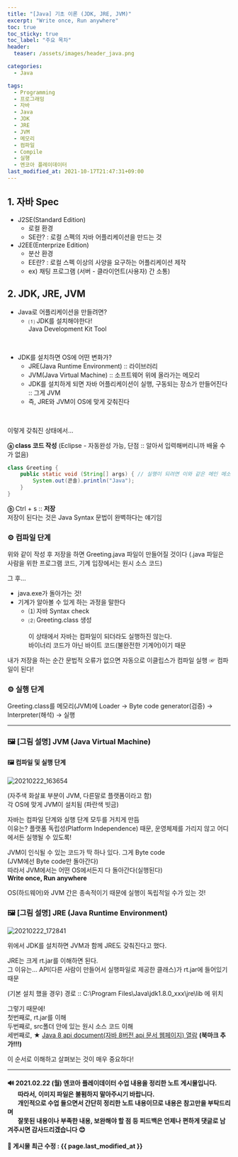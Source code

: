 ```yaml
---
title: "[Java] 기초 이론 (JDK, JRE, JVM)"
excerpt: "Write once, Run anywhere"
toc: true
toc_sticky: true
toc_label: "주요 목차"
header:
  teaser: /assets/images/header_java.png

categories:
  - Java

tags:
  - Programming
  - 프로그래밍
  - 자바
  - Java
  - JDK
  - JRE
  - JVM
  - 메모리
  - 컴파일
  - Compile
  - 실행
  - 엔코아 플레이데이터
last_modified_at: 2021-10-17T21:47:31+09:00
---
```


## 1. 자바 Spec 

- J2SE(Standard Edition)
  - 로컬 환경
  - SE란? : 로컬 스펙의 자바 어플리케이션을 만드는 것
- J2EE(Enterprize Edition)
  - 분산 환경
  - EE란? : 로컬 스펙 이상의 사양을 요구하는 어플리케이션 제작
  - ex) 채팅 프로그램 (서버 - 클라이언트(사용자) 간 소통)

## 2. JDK, JRE, JVM

- Java로 어플리케이션을 만들려면?
  - ⑴ JDK를 설치해야한다!<br>Java Development Kit Tool

<br>

- JDK를 설치하면 OS에 어떤 변화가?
  - JRE(Java Runtime Environment) :: 라이브러리
  - JVM(Java Virtual Machine) :: 소프트웨어 위에 올라가는 메모리
  - JDK를 설치하게 되면 자바 어플리케이션이 실행, 구동되는 장소가 만들어진다 :: 그게 JVM
  - 즉, JRE와 JVM이 OS에 맞게 갖춰진다

<br>

이렇게 갖춰진 상태에서...

**ⓐ class 코드 작성** (Eclipse - 자동완성 가능, 단점 :: 알아서 입력해버리니까 배울 수가 없음)<br>

```java
class Greeting {
    public static void (String[] args) { // 실행이 되려면 이와 같은 메인 메소드를 가져야만 실행된다. (실행의 의미 :: 메모리가 동작한다)
        System.out(콘솔).println("Java");
    }
}
```

**ⓑ** Ctrl + s :: **저장**<br>저장이 된다는 것은 Java Syntax 문법이 완벽하다는 얘기임

### ⚙️ 컴파일 단계

위와 같이 작성 후 저장을 하면 Greeting.java 파일이 만들어질 것이다 (.java 파일은 사람을 위한 프로그램 코드, 기계 입장에서는 원시 소스 코드)

그 후...

- java.exe가 돌아가는 것!
- 기계가 알아볼 수 있게 하는 과정을 말한다
  - ⑴ 자바 Syntax check
  - ⑵ Greeting.class 생성<br><br>이 상태에서 자바는 컴파일이 되더라도 실행하진 않는다.<br>바이너리 코드가 아닌 바이트 코드(불완전한 기계어)이기 때문

내가 저장을 하는 순간 문법적 오류가 없으면 자동으로 이클립스가 컴파일 실행 ☞ 컴파일이 된다!

### ⚙️ 실행 단계

Greeting.class를 메모리(JVM)에 Loader → Byte code generator(검증) → Interpreter(해석) → 실행

---

### 🖼️ [그림 설명] JVM (Java Virtual Machine)

#### 🖼️ 컴파일  및 실행 단계

![20210222_163654](https://user-images.githubusercontent.com/78403443/121760905-0cfee200-cb68-11eb-821d-5c4fcab84250.png)

(자주색 화살표 부분이 JVM, 다른말로 플랫폼이라고 함)<br>각 OS에 맞게 JVM이 설치됨 (파란색 빗금)

자바는 컴파일 단계와 실행 단계 모두를 거치게 만듬<br>이유는? 플랫폼 독립성(Platform Independence) 때문, 운영체제를 가리지 않고 어디에서든 실행될 수 있도록!

JVM이 인식될 수 있는 코드가 딱 하나 있다. 그게 Byte code<br>(JVM에선 Byte code만 돌아간다)<br>따라서 JVM에서는 어떤 OS에서든지 다 돌아간다(실행된다)<br>**Write once, Run anywhere**

OS(하드웨어)와 JVM 간은 종속적이기 때문에 실행이 독립적일 수가 있는 것!

### 🖼️ [그림 설명] JRE (Java Runtime Environment)

![20210222_172841](https://user-images.githubusercontent.com/78403443/121760925-26079300-cb68-11eb-91cd-7d052131f671.png)

위에서 JDK를 설치하면 JVM과 함께 JRE도 갖춰진다고 했다.

JRE는 크게 rt.jar를 이해하면 된다.<br>그 이유는... API(다른 사람이 만들어서 실행파일로 제공한 클래스)가 rt.jar에 들어있기 때문

(기본 설치 했을 경우) 경로 :: C:\Program Files\Java\jdk1.8.0_xxx\jre\lib 에 위치

그렇기 때문에!<br>첫번째로, rt.jar를 이해<br>두번째로, src폴더 안에 있는 원시 소스 코드 이해<br>세번째로, ★ [Java 8 api document(자바 8버전 api 문서 웹페이지) 열람](https://docs.oracle.com/javase/8/docs/api/) **(북마크 추가!!!)**

이 순서로 이해하고 살펴보는 것이 매우 중요하다!

---

<div class="notice">
    <h4>
	🔊 2021.02.22 (월) 엔코아 플레이데이터 수업 내용을 정리한 노트 게시물입니다.<br>&nbsp;&nbsp;&nbsp;&nbsp;&nbsp;&nbsp;&nbsp;따라서, 이미지 파일은 불펌하지 말아주시기 바랍니다.<br>&nbsp;&nbsp;&nbsp;&nbsp;&nbsp;&nbsp;&nbsp;개인적으로 수업 들으면서 간단히 정리한 노트 내용이므로 내용은 참고만을 부탁드리며<br>&nbsp;&nbsp;&nbsp;&nbsp;&nbsp;&nbsp;&nbsp;잘못된 내용이나 부족한 내용, 보완해야 할 점 등 피드백은 언제나 편하게 댓글로 남겨주시면 감사드리겠습니다 😊<br><br>📝 게시물 최근 수정 : {{ page.last_modified_at }}
    </h4>
</div>

